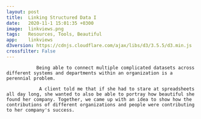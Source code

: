 ```yaml
---
layout: post
title:  Linking Structured Data I
date:   2020-11-1 15:01:35 +0300
image:  linkviews.png
tags:   Resources, Tools, Beautiful
app:    linkviews
d3version: https://cdnjs.cloudflare.com/ajax/libs/d3/3.5.5/d3.min.js
crossfilter: False
---
```

               Being able to connect multiple complicated datasets across different systems and departments within an organization is a perennial problem.
               
                A client told me that if she had to stare at spreadsheets all day long, she wanted to also be able to portray how beautiful she found her company. Together, we came up with an idea to show how the contributions of different organizations and people were contributing to her company's success.
